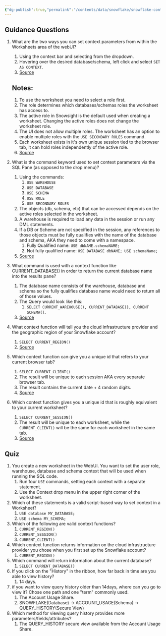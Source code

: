 ```yaml
---
{"dg-publish":true,"permalink":"/contents/data/snowflake/snowflake-context/","tags":["Snowflake","SQL"],"created":"2024-01-03T15:03:34.929+01:00","updated":"2024-01-03T16:13:26.949+01:00"}
---
```


## Guidance Questions

1. What are the two ways you can set context parameters from within the Worksheets area of the webUI?
	1. Using the context bar and selecting from the dropdown.
	2. Hovering over the desired database/schema, left click and select `SET AS CONTEXT`.
	3. [Source](https://docs.snowflake.com/en/user-guide/ui-worksheet)
	## Notes: 
	1. To use the worksheet you need to select a role first.
	2. The role determines which databases/schemas roles the worksheet has access to.
	3. The active role in Snowsight is the default used when creating a worksheet. Changing the active roles does not change the worksheet role.
	4. The UI does not allow multiple roles. The worksheet has an option to enable multiple roles with the `USE SECONDARY ROLES` command.
	5. Each worksheet exists in it's own unique session tied to the browser tab, it can hold roles independently of the active role. 
	6. [Source](https://docs.snowflake.com/en/user-guide/ui-snowsight-worksheets#change-the-session-context-for-a-worksheet)
		 
2. What is the command keyword used to set context parameters via the SQL Pane (as opposed to the drop menu)?
	1. Using the commands:
		1. `USE WAREHOUSE`
		2. `USE DATABASE`
		3. `USE SCHEMA`
		4. `USE ROLE`
		5. `USE SECONDARY ROLES`
	 1. The objects (db, schema, etc) that can be accessed depends on the active roles selected in the worksheet. 
	 2. A warehouse is required to load any data in the session or run any DML statements.
	 3. If a DB or Scheme are not specified in the session, any references to those objects must be fully qualifies with the name of the database and schema, AKA they need to come with a namespace. 
		 1. Fully Qualified name: `USE dbNAME.schemaNAME;`
		 2. Not fully qualified name: `USE DATABASE dbNAME; USE schemaName;`
	4. [Source](https://docs.snowflake.com/en/sql-reference/sql/use)
3. What command is used with a context function like CURRENT_DATABASE() in order to return the current database name into the results pane?
	1. The database name consists of the warehouse, database and schema so the fully qualifies database name would need to return all of those values.
	2. The Query would look like this:
		1. `SELECT CURRENT_WAREHOUSE(), CURRENT_DATABASE(), CURRENT SCHEMA()`.
	3. [Source](https://docs.snowflake.com/en/sql-reference/functions/current_database)
4. What context function will tell you the cloud infrastructure provider and the geographic region of your Snowflake account?
	1. `SELECT CURRENT_REGION()`
	2. [Source](https://docs.snowflake.com/en/sql-reference/functions/current_region)
5. Which context function can give you a unique id that refers to your current browser tab?
	1. `SELECT CURRENT_CLIENT()`
	2. The result will be unique to each session AKA every separate browser tab.
	3. The result contains the current date + 4 random digits. 
	4. [Source](https://docs.snowflake.com/en/sql-reference/functions/current_client)
6. Which context function gives you a unique id that is roughly equivalent to your current worksheet?
	1. `SELECT CURRENT_SESSION()`
	2. The result will be unique to each worksheet, while the `CURRENT_CLIENT()` will be the same for each worksheet in the same tab.
	3. [Source](https://docs.snowflake.com/en/sql-reference/functions/current_session)

## Quiz

1. You create a new worksheet in the WebUI. You want to set the user role, warehouse, database and schema context that will be used when running the SQL code. 
	1. Run four `USE` commands, setting each context with a separate statement. 
	2. Use the Context drop menu in the upper right corner of the worksheet. 
2. Which of these statements is a valid script-based way to set context in a Worksheet?
	1. `USE database MY_DATABASE;`
	2. `USE schema MY_SCHEMA;`
3. Which of the following are valid context functions?
	1. `CURRENT_REGION()`
	2. `CURRENT_SESSION()`
	3. `CURRENT_CLIENT()`
4. Which context function returns information on the cloud infrastructure provider you chose when you first set up the Snowflake account?
	1. `CURRENT_REGION()`
5. Which command will return information about the current database?
	1. `SELECT CURRENT_DATABASE()`
6. If you click on the "History" in the ribbon, how far back in time are you able to view history?
	1. 14 days.
7. if you want to view query history older than 14days, where can you go to view it? Chose one path and one "term" commonly used.
	1. The Account Usage Share.
	2. SNOWFLAKE(Database) -> ACCOUNT_USAGE(Schema) -> QUERY_HISTORY(Secure View)
8. Which method for viewing query history provides more parameters/fields/attributes?
	1. The QUERY_HISTORY secure view available from the Account Usage Share.